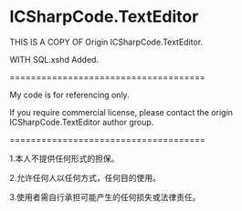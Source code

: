 # ICSharpCode.TextEditor

THIS IS A COPY OF Origin ICSharpCode.TextEditor.

WITH SQL.xshd Added.

=====================================

My code is for referencing only.

If you require commercial license, 
please contact the origin ICSharpCode.TextEditor author group.

=====================================

1.本人不提供任何形式的担保。

2.允许任何人以任何方式，任何目的使用。

3.使用者需自行承担可能产生的任何损失或法律责任。
